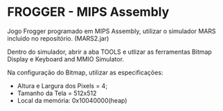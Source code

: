 # FROGGER - MIPS Assembly
Jogo Frogger programado em MIPS Assembly, utilizar o simulador MARS incluido no repositório. (MARS2.jar)

Dentro do simulador, abrir a aba TOOLS e utlizar as ferramentas Bitmap Display e Keyboard and MMIO Simulator. 

Na configuração do Bitmap, utilizar as especificações:
  - Altura e Largura dos Pixels = 4;
  - Tamanho da Tela = 512x512
  - Local da memória: 0x10040000(heap)
